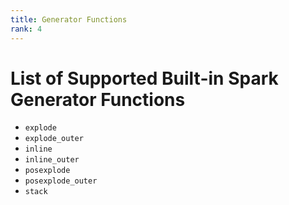```yaml
---
title: Generator Functions
rank: 4
---
```


# List of Supported Built-in Spark Generator Functions

- `explode`
- `explode_outer`
- `inline`
- `inline_outer`
- `posexplode`
- `posexplode_outer`
- `stack`
